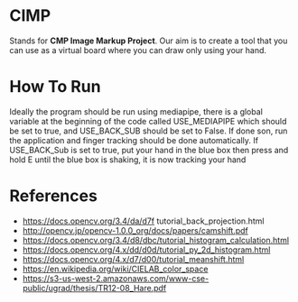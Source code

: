 # CIMP
Stands for **CMP Image Markup Project**. Our aim is to create a tool that you can use as a virtual board where you can draw only using your hand.

# How To Run
Ideally the program should be run using mediapipe, there is a global variable at the beginning of the code called USE_MEDIAPIPE which should be set to true, and USE_BACK_SUB should be set to False. If done son, run the application and finger tracking should be done automatically.
If USE_BACK_Sub is set to true, put your hand in the blue box then press and hold E until the blue box is shaking, it is now tracking your hand

# References
* https://docs.opencv.org/3.4/da/d7f tutorial_back_projection.html
* http://opencv.jp/opencv-1.0.0_org/docs/papers/camshift.pdf
* https://docs.opencv.org/3.4/d8/dbc/tutorial_histogram_calculation.html
* https://docs.opencv.org/4.x/dd/d0d/tutorial_py_2d_histogram.html
* https://docs.opencv.org/4.x/d7/d00/tutorial_meanshift.html
* https://en.wikipedia.org/wiki/CIELAB_color_space
* https://s3-us-west-2.amazonaws.com/www-cse-public/ugrad/thesis/TR12-08_Hare.pdf
